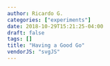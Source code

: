 ```yaml
---
author: Ricardo G.
categories: ["experiments"]
date: 2018-10-29T15:21:25-04:00
draft: false
tags: []
title: "Having a Good Go"
vendorJS: "svgJS"
---
```

